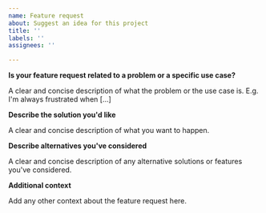 ```yaml
---
name: Feature request
about: Suggest an idea for this project
title: ''
labels: ''
assignees: ''

---
```


**Is your feature request related to a problem or a specific use case?**

A clear and concise description of what the problem or the use case is.
E.g. I'm always frustrated when [...]

**Describe the solution you'd like**

A clear and concise description of what you want to happen.

**Describe alternatives you've considered**

A clear and concise description of any alternative solutions or features you've considered.

**Additional context**

Add any other context about the feature request here.
